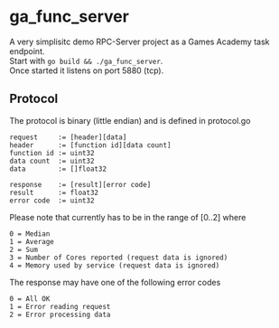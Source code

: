 # ga_func_server
A very simplisitc demo RPC-Server project as a Games Academy task endpoint.  
Start with `go build && ./ga_func_server`.  
Once started it listens on port 5880 (tcp).

## Protocol
The protocol is binary (little endian) and is defined in protocol.go

```
request     := [header][data]  
header      := [function id][data count]  
function id := uint32  
data count  := uint32  
data        := []float32  

response    := [result][error code]  
result      := float32  
error code  := uint32
```

Please note that <function id> currently has to be in the range of [0..2] where

```
0 = Median  
1 = Average  
2 = Sum
3 = Number of Cores reported (request data is ignored)
4 = Memory used by service (request data is ignored)
```

The response may have one of the following error codes

```
0 = All OK  
1 = Error reading request  
2 = Error processing data   
```
